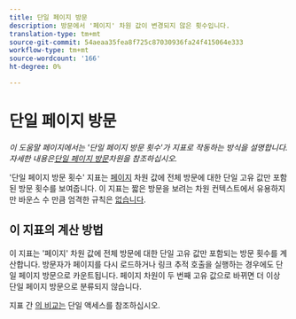 ```yaml
---
title: 단일 페이지 방문
description: 방문에서 '페이지' 차원 값이 변경되지 않은 횟수입니다.
translation-type: tm+mt
source-git-commit: 54aeaa35fea8f725c87030936fa24f415064e333
workflow-type: tm+mt
source-wordcount: '166'
ht-degree: 0%

---
```



# 단일 페이지 방문

*이 도움말 페이지에서는 &#39;단일 페이지 방문 횟수&#39;가 지표로 작동하는 방식을 설명합니다. 자세한 내용은[단일 페이지 방문](../dimensions/single-page-visits.md)차원을 참조하십시오.*

&#39;단일 페이지 방문 횟수&#39; 지표는 [페이지](../dimensions/page.md) 차원 값에 전체 방문에 대한 단일 고유 값만 포함된 방문 횟수를 보여줍니다. 이 지표는 짧은 방문을 보려는 차원 컨텍스트에서 유용하지만 바운스 수 만큼 엄격한 규칙은 [없습니다](bounces.md).

## 이 지표의 계산 방법

이 지표는 &#39;페이지&#39; 차원 값에 전체 방문에 대한 단일 고유 값만 포함되는 방문 횟수를 계산합니다. 방문자가 페이지를 다시 로드하거나 링크 추적 호출을 실행하는 경우에도 단일 페이지 방문으로 카운트됩니다. 페이지 차원이 두 번째 고유 값으로 바뀌면 더 이상 단일 페이지 방문으로 분류되지 않습니다.

지표 간 [의 비교는](single-access.md) 단일 액세스를 참조하십시오.
